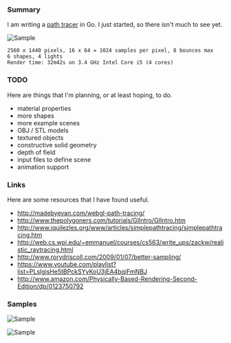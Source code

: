 ### Summary

I am writing a [path tracer](http://en.wikipedia.org/wiki/Path_tracing) in Go.
I just started, so there isn't much to see yet.

![Sample](http://i.imgur.com/J17Py6l.png)

    2560 x 1440 pixels, 16 x 64 = 1024 samples per pixel, 8 bounces max
    6 shapes, 4 lights
    Render time: 32m42s on 3.4 GHz Intel Core i5 (4 cores)

### TODO

Here are things that I'm planning, or at least hoping, to do.

* material properties
* more shapes
* more example scenes
* OBJ / STL models
* textured objects
* constructive solid geometry
* depth of field
* input files to define scene
* animation support

### Links

Here are some resources that I have found useful.

* http://madebyevan.com/webgl-path-tracing/
* http://www.thepolygoners.com/tutorials/GIIntro/GIIntro.htm
* http://www.iquilezles.org/www/articles/simplepathtracing/simplepathtracing.htm
* http://web.cs.wpi.edu/~emmanuel/courses/cs563/write_ups/zackw/realistic_raytracing.html
* http://www.rorydriscoll.com/2009/01/07/better-sampling/
* https://www.youtube.com/playlist?list=PLslgisHe5tBPckSYyKoU3jEA4bqiFmNBJ
* http://www.amazon.com/Physically-Based-Rendering-Second-Edition/dp/0123750792

### Samples

![Sample](http://i.imgur.com/zCPDKbt.png)

![Sample](http://i.imgur.com/7nJieKd.png)
